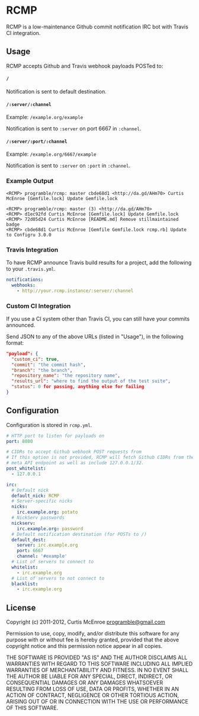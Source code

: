 # RCMP

RCMP is a low-maintenance Github commit notification IRC bot with Travis CI integration.

## Usage

RCMP accepts Github and Travis webhook payloads POSTed to:

#### `/`

Notification is sent to default destination.

#### `/:server/:channel`

Example: `/example.org/example`

Notification is sent to `:server` on port 6667 in `:channel`.

#### `/:server/:port/:channel`

Example: `/example.org/6667/example`

Notification is sent to `:server` on `:port` in `:channel`.

### Example Output

```
<RCMP> programble/rcmp: master cbde68d1 <http://da.gd/AHm70> Curtis McEnroe [Gemfile.lock] Update Gemfile.lock
```

```
<RCMP> programble/rcmp: master (3) <http://da.gd/AHm70>
<RCMP> d1ec92fd Curtis McEnroe [Gemfile.lock] Update Gemfile.lock
<RCMP> 72d05d24 Curtis McEnroe [README.md] Remove stillmaintained badge
<RCMP> cbde68d1 Curtis McEnroe [Gemfile Gemfile.lock rcmp.rb] Update to Configru 3.0.0
```

### Travis Integration

To have RCMP announce Travis build results for a project, add the
following to your `.travis.yml`.

```yaml
notifications:
  webhooks:
    - http://your.rcmp.instance/:server/:channel
```

### Custom CI Integration

If you use a CI system other than Travis CI, you can still have your commits
announced.

Send JSON to any of the above URLs (listed in "Usage"), in the following format:

```json
"payload": {
  "custom_ci": true,
  "commit": "the commit hash",
  "branch": "the branch",
  "repository_name": "the repository name",
  "results_url": "where to find the output of the test suite",
  "status": 0 for passing, anything else for failing
}
```

## Configuration

Configuration is stored in `rcmp.yml`.

```yaml
# HTTP port to listen for payloads on
port: 8080

# CIDRs to accept Github webhook POST requests from
# If this option is not provided, RCMP will fetch Github CIDRs from the
# meta API endpoint as well as include 127.0.0.1/32.
post_whitelist:
  - 127.0.0.1

irc:
  # Default nick
  default_nick: RCMP
  # Server-specific nicks
  nicks:
    irc.example.org: potato
  # NickServ passwords
  nickserv:
    irc.example.org: password
  # Default notification destination (for POSTs to /)
  default_dest:
    server: irc.example.org
    port: 6667
    channel: '#example'
  # List of servers to connect to
  whitelist:
    - irc.example.org
  # List of servers to not connect to
  blacklist:
    - irc.example.org
```

## License

Copyright (c) 2011-2012, Curtis McEnroe <programble@gmail.com>

Permission to use, copy, modify, and/or distribute this software for any
purpose with or without fee is hereby granted, provided that the above
copyright notice and this permission notice appear in all copies.

THE SOFTWARE IS PROVIDED "AS IS" AND THE AUTHOR DISCLAIMS ALL WARRANTIES
WITH REGARD TO THIS SOFTWARE INCLUDING ALL IMPLIED WARRANTIES OF
MERCHANTABILITY AND FITNESS. IN NO EVENT SHALL THE AUTHOR BE LIABLE FOR
ANY SPECIAL, DIRECT, INDIRECT, OR CONSEQUENTIAL DAMAGES OR ANY DAMAGES
WHATSOEVER RESULTING FROM LOSS OF USE, DATA OR PROFITS, WHETHER IN AN
ACTION OF CONTRACT, NEGLIGENCE OR OTHER TORTIOUS ACTION, ARISING OUT OF
OR IN CONNECTION WITH THE USE OR PERFORMANCE OF THIS SOFTWARE.
